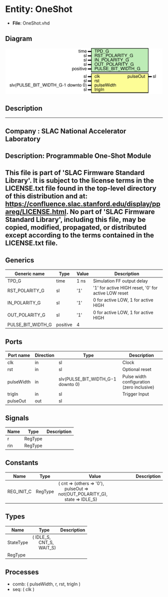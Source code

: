 # Entity: OneShot

- **File**: OneShot.vhd
## Diagram

![Diagram](OneShot.svg "Diagram")
## Description

-----------------------------------------------------------------------------
 Company    : SLAC National Accelerator Laboratory
-----------------------------------------------------------------------------
 Description: Programmable One-Shot Module
-----------------------------------------------------------------------------
 This file is part of 'SLAC Firmware Standard Library'.
 It is subject to the license terms in the LICENSE.txt file found in the
 top-level directory of this distribution and at:
    https://confluence.slac.stanford.edu/display/ppareg/LICENSE.html.
 No part of 'SLAC Firmware Standard Library', including this file,
 may be copied, modified, propagated, or distributed except according to
 the terms contained in the LICENSE.txt file.
-----------------------------------------------------------------------------
## Generics

| Generic name      | Type     | Value | Description                                          |
| ----------------- | -------- | ----- | ---------------------------------------------------- |
| TPD_G             | time     | 1 ns  |  Simulation FF output delay                          |
| RST_POLARITY_G    | sl       | '1'   |  '1' for active HIGH reset, '0' for active LOW reset |
| IN_POLARITY_G     | sl       | '1'   |  0 for active LOW, 1 for active HIGH                 |
| OUT_POLARITY_G    | sl       | '1'   |  0 for active LOW, 1 for active HIGH                 |
| PULSE_BIT_WIDTH_G | positive | 4     |                                                      |
## Ports

| Port name  | Direction | Type                              | Description                                 |
| ---------- | --------- | --------------------------------- | ------------------------------------------- |
| clk        | in        | sl                                |  Clock                                      |
| rst        | in        | sl                                |  Optional reset                             |
| pulseWidth | in        | slv(PULSE_BIT_WIDTH_G-1 downto 0) |  Pulse width configuration (zero inclusive) |
| trigIn     | in        | sl                                |  Trigger Input                              |
| pulseOut   | out       | sl                                |                                             |
## Signals

| Name | Type    | Description |
| ---- | ------- | ----------- |
| r    | RegType |             |
| rin  | RegType |             |
## Constants

| Name       | Type    | Value                                                                                                                                                                          | Description |
| ---------- | ------- | ------------------------------------------------------------------------------------------------------------------------------------------------------------------------------ | ----------- |
| REG_INIT_C | RegType |  (       cnt      => (others => '0'),<br><span style="padding-left:20px">       pulseOut => not(OUT_POLARITY_G),<br><span style="padding-left:20px">       state    => IDLE_S) |             |
## Types

| Name      | Type                                                                                              | Description |
| --------- | ------------------------------------------------------------------------------------------------- | ----------- |
| StateType | ( IDLE_S,<br><span style="padding-left:20px"> CNT_S,<br><span style="padding-left:20px"> WAIT_S)  |             |
| RegType   |                                                                                                   |             |
## Processes
- comb: ( pulseWidth, r, rst, trigIn )
- seq: ( clk )

